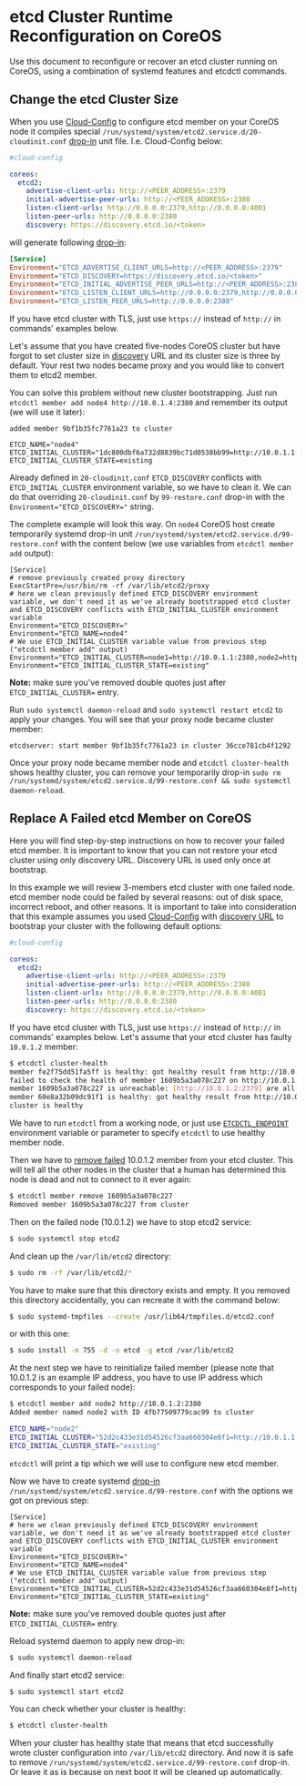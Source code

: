 # etcd Cluster Runtime Reconfiguration on CoreOS

Use this document to reconfigure or recover an etcd cluster running on CoreOS, using a combination of systemd features and etcdctl commands.

## Change the etcd Cluster Size

When you use [Cloud-Config][cloud-config] to configure etcd member on your CoreOS node it compiles special `/run/systemd/system/etcd2.service.d/20-cloudinit.conf` [drop-in] unit file. I.e. Cloud-Config below: 

```yaml
#cloud-config

coreos:
  etcd2:
    advertise-client-urls: http://<PEER_ADDRESS>:2379
    initial-advertise-peer-urls: http://<PEER_ADDRESS>:2380
    listen-client-urls: http://0.0.0.0:2379,http://0.0.0.0:4001
    listen-peer-urls: http://0.0.0.0:2380
    discovery: https://discovery.etcd.io/<token>
```

will generate following [drop-in]:

```ini
[Service]
Environment="ETCD_ADVERTISE_CLIENT_URLS=http://<PEER_ADDRESS>:2379"
Environment="ETCD_DISCOVERY=https://discovery.etcd.io/<token>"
Environment="ETCD_INITIAL_ADVERTISE_PEER_URLS=http://<PEER_ADDRESS>:2380"
Environment="ETCD_LISTEN_CLIENT_URLS=http://0.0.0.0:2379,http://0.0.0.0:4001"
Environment="ETCD_LISTEN_PEER_URLS=http://0.0.0.0:2380"
```

If you have etcd cluster with TLS, just use `https://` instead of `http://` in commands' examples below.

Let's assume that you have created five-nodes CoreOS cluster but have forgot to set cluster size in [discovery][etcd-discovery] URL and its cluster size is three by default. Your rest two nodes became proxy and you would like to convert them to etcd2 member.

You can solve this problem without new cluster bootstrapping. Just run `etcdctl member add node4 http://10.0.1.4:2380` and remember its output (we will use it later):

```
added member 9bf1b35fc7761a23 to cluster

ETCD_NAME="node4"
ETCD_INITIAL_CLUSTER="1dc800dbf6a732d8839bc71d0538bb99=http://10.0.1.1:2380,f961e5cb1b0cb8810ea6a6b7a7c8b5cf=http://10.0.1.2:2380,8982fae69ad09c623601b68c83818921=http://10.0.1.3:2380,node4=http://10.0.1.4:2380"
ETCD_INITIAL_CLUSTER_STATE=existing
```

Already defined in `20-cloudinit.conf` `ETCD_DISCOVERY` conflicts with `ETCD_INITIAL_CLUSTER` environment variable, so we have to clean it. We can do that overriding `20-cloudinit.conf` by `99-restore.conf` drop-in with the `Environment="ETCD_DISCOVERY="` string.

The complete example will look this way. On `node4` CoreOS host create temporarily systemd drop-in unit `/run/systemd/system/etcd2.service.d/99-restore.conf` with the content below (we use variables from `etcdctl member add` output):

```
[Service]
# remove previously created proxy directory
ExecStartPre=/usr/bin/rm -rf /var/lib/etcd2/proxy
# here we clean previously defined ETCD_DISCOVERY environment variable, we don't need it as we've already bootstrapped etcd cluster and ETCD_DISCOVERY conflicts with ETCD_INITIAL_CLUSTER environment variable
Environment="ETCD_DISCOVERY="
Environment="ETCD_NAME=node4"
# We use ETCD_INITIAL_CLUSTER variable value from previous step ("etcdctl member add" output)
Environment="ETCD_INITIAL_CLUSTER=node1=http://10.0.1.1:2380,node2=http://10.0.1.2:2380,node3=http://10.0.1.3:2380,node4=http://10.0.1.4:2380"
Environment="ETCD_INITIAL_CLUSTER_STATE=existing"
```

**Note:** make sure you've removed double quotes just after `ETCD_INITIAL_CLUSTER=` entry.

Run `sudo systemctl daemon-reload` and `sudo systemctl restart etcd2` to apply your changes. You will see that your proxy node became cluster member:

```
etcdserver: start member 9bf1b35fc7761a23 in cluster 36cce781cb4f1292
```

Once your proxy node became member node and `etcdctl cluster-health` shows healthy cluster, you can remove your temporarily drop-in `sudo rm /run/systemd/system/etcd2.service.d/99-restore.conf && sudo systemctl daemon-reload`.

## Replace A Failed etcd Member on CoreOS

Here you will find step-by-step instructions on how to recover your failed etcd member. It is important to know that you can not restore your etcd cluster using only discovery URL. Discovery URL is used only once at bootstrap.

In this example we will review 3-members etcd cluster with one failed node. etcd member node could be failed by several reasons: out of disk space, incorrect reboot, and other reasons. It is important to take into consideration that this example assumes you used [Cloud-Config][cloud-config] with [discovery URL][etcd-discovery] to bootstrap your cluster with the following default options:

```yaml
#cloud-config

coreos:
  etcd2:
    advertise-client-urls: http://<PEER_ADDRESS>:2379
    initial-advertise-peer-urls: http://<PEER_ADDRESS>:2380
    listen-client-urls: http://0.0.0.0:2379,http://0.0.0.0:4001
    listen-peer-urls: http://0.0.0.0:2380
    discovery: https://discovery.etcd.io/<token>
```

If you have etcd cluster with TLS, just use `https://` instead of `http://` in commands' examples below. Let's assume that your etcd cluster has faulty `10.0.1.2` member:

```sh
$ etcdctl cluster-health
member fe2f75dd51fa5ff is healthy: got healthy result from http://10.0.1.1:2379
failed to check the health of member 1609b5a3a078c227 on http://10.0.1.2:2379: Get http://10.0.1.2:2379/health: dial tcp 192.168.122.69:2379: connection refused
member 1609b5a3a078c227 is unreachable: [http://10.0.1.2:2379] are all unreachable
member 60e8a32b09dc91f1 is healthy: got healthy result from http://10.0.1.3:2379
cluster is healthy
```

We have to run `etcdctl` from a working node, or just use [`ETCDCTL_ENDPOINT`][etcdctl-endpoint] environment variable or parameter to specify `etcdctl` to use healthy member node.

Then we have to [remove failed][etcdctl-member-remove] 10.0.1.2 member from your etcd cluster. This will tell all the other nodes in the cluster that a human has determined this node is dead and not to connect to it ever again:

```sh
$ etcdctl member remove 1609b5a3a078c227
Removed member 1609b5a3a078c227 from cluster
```

Then on the failed node (10.0.1.2) we have to stop etcd2 service:

```sh
$ sudo systemctl stop etcd2
```

And clean up the `/var/lib/etcd2` directory:

```sh
$ sudo rm -rf /var/lib/etcd2/*
```

You have to make sure that this directory exists and empty. It you removed this directory accidentally, you can recreate it with the command below:

```sh
$ sudo systemd-tmpfiles --create /usr/lib64/tmpfiles.d/etcd2.conf
```

or with this one:

```sh
$ sudo install -m 755 -d -o etcd -g etcd /var/lib/etcd2
```

At the next step we have to reinitialize failed member (please note that 10.0.1.2 is an example IP address, you have to use IP address which corresponds to your failed node):

```sh
$ etcdctl member add node2 http://10.0.1.2:2380
Added member named node2 with ID 4fb77509779cac99 to cluster

ETCD_NAME="node2"
ETCD_INITIAL_CLUSTER="52d2c433e31d54526cf3aa660304e8f1=http://10.0.1.1:2380,node2=http://10.0.1.2:2380,2cb7bb694606e5face87ee7a97041758=http://10.0.1.3:2380"
ETCD_INITIAL_CLUSTER_STATE="existing"
```

`etcdctl` will print a tip which we will use to configure new etcd member.

Now we have to create systemd [drop-in] `/run/systemd/system/etcd2.service.d/99-restore.conf` with the options we got on previous step:

```
[Service]
# here we clean previously defined ETCD_DISCOVERY environment variable, we don't need it as we've already bootstrapped etcd cluster and ETCD_DISCOVERY conflicts with ETCD_INITIAL_CLUSTER environment variable
Environment="ETCD_DISCOVERY="
Environment="ETCD_NAME=node4"
# We use ETCD_INITIAL_CLUSTER variable value from previous step ("etcdctl member add" output)
Environment="ETCD_INITIAL_CLUSTER=52d2c433e31d54526cf3aa660304e8f1=http://10.0.1.1:2380,node2=http://10.0.1.2:2380,2cb7bb694606e5face87ee7a97041758=http://10.0.1.3:2380"
Environment="ETCD_INITIAL_CLUSTER_STATE=existing"
```

**Note:** make sure you've removed double quotes just after `ETCD_INITIAL_CLUSTER=` entry.

Reload systemd daemon to apply new drop-in:

```sh
$ sudo systemctl daemon-reload
```

And finally start etcd2 service:

```sh
$ sudo systemctl start etcd2
```

You can check whether your cluster is healthy:

```sh
$ etcdctl cluster-health
```

When your cluster has healthy state that means that etcd successfully wrote cluster configuration into `/var/lib/etcd2` directory. And now it is safe to remove `/run/systemd/system/etcd2.service.d/99-restore.conf` drop-in. Or leave it as is because on next boot it will be cleaned up automatically.

[machine-id]: http://www.freedesktop.org/software/systemd/man/machine-id.html
[drop-in]: /os/using-systemd-drop-in-units.md
[cloud-config]: https://github.com/coreos/coreos-cloudinit/blob/master/Documentation/cloud-config.md
[etcd-member-name]: https://github.com/coreos/etcd/blob/master/Documentation/configuration.md#-name
[etcd-discovery]: https://github.com/coreos/etcd/blob/master/Documentation/clustering.md#lifetime-of-a-discovery-url
[etcdctl-endpoint]: https://github.com/coreos/etcd/tree/master/etcdctl#--endpoint
[etcdctl-member-remove]: https://github.com/coreos/etcd/blob/master/Documentation/runtime-configuration.md#remove-a-member
[locksmith]: https://github.com/coreos/locksmith
[fleet]: https://github.com/coreos/fleet

